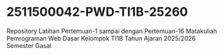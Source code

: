 # 2511500042-PWD-TI1B-25260
Repository Latihan Pertemuan-1 sampai dengan Pertemuan-16 Matakuliah Pemrograman Web Dasar Kelompok TI1B Tahun Ajaran 2025/2026 Semester Gasal
